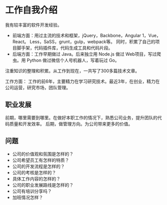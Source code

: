 # 工作自我介绍
我有较丰富的软件开发经验。
  * 前端方面：用过主流的技术和框架，jQuery，Backbone，Angular 1，Vue，React。 Less，SaSS，grunt，gulp，webpack等。 同时，积累了自己的项目脚手架，代码插件库，代码生成工具和代码片段。
  * 后端方面：工作早期做过 Java。后来独立用 Node.js 做过 Web项目，写过爬虫。用 Python 做过微信个人号机器人，写着玩过 Go。

注重知识的整理和积累。从工作到现在，一共写了300多篇技术文章。

工作方面： 工作的前6年，主要精力在学习研究技术。最近3年，在创业，精力在公司运营，研究市场，团队管理。

## 职业发展
前期，哪里需要到哪里。在做好本职工作的情况下，熟悉公司业务，提升团队的代码质量和开发效率。
后期，做管理方向。为公司带来更多的价值。

## 问题
* 公司的价值观和氛围是怎样的？
* 公司希望员工有怎样的特质？
* 公司的开发流程是怎样的？
* 公司的考核是怎样的？
* 具体工作内容的怎样的？
* 公司的职业发展路线是怎样的？
* 公司有培训分享吗？
* 加班情况怎样？
